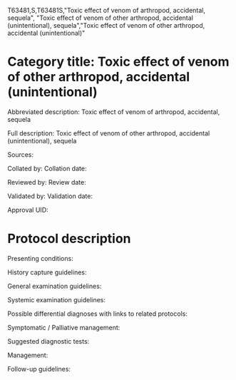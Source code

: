 T63481,S,T63481S,"Toxic effect of venom of arthropod, accidental, sequela", "Toxic effect of venom of other arthropod, accidental (unintentional), sequela","Toxic effect of venom of other arthropod, accidental (unintentional)"
# Category title: Toxic effect of venom of other arthropod, accidental (unintentional)

Abbreviated description: Toxic effect of venom of arthropod, accidental, sequela

Full description: Toxic effect of venom of other arthropod, accidental (unintentional), sequela

Sources:

Collated by:
Collation date:

Reviewed by:
Review date:

Validated by:
Validation date:

Approval UID:

# Protocol description

Presenting conditions:

History capture guidelines:

General examination guidelines:

Systemic examination guidelines:

Possible differential diagnoses with links to related protocols:

Symptomatic / Palliative management:

Suggested diagnostic tests:

Management:

Follow-up guidelines:
